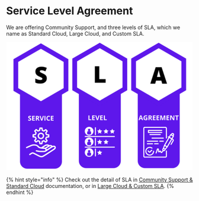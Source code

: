 # Service Level Agreement

We are offering Community Support, and three levels of SLA, which we name as Standard Cloud, Large Cloud, and Custom SLA.

![](<../../.gitbook/assets/image (190) (2).png>)

{% hint style="info" %}
Check out the detail of SLA in [Community Support & Standard Cloud](community-support-and-standard-cloud.md) documentation, or in [Large Cloud & Custom SLA](large-cloud-and-custom-sla.md).
{% endhint %}
